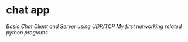 # chat app
*Basic Chat Client and Server using UDP/TCP
My first networking related python programs*
